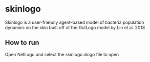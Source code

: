 # skinlogo
Skinlogo is a user-friendly agent-based model of bacteria population dynamics on the skin built off of the GutLogo model by Lin et al. 2018

How to run
---------------
Open NetLogo and select the skinlogo.nlogo file to open 
